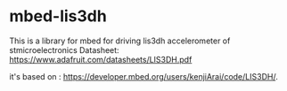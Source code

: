 # mbed-lis3dh

This is a library for mbed for driving lis3dh accelerometer of stmicroelectronics
Datasheet: https://www.adafruit.com/datasheets/LIS3DH.pdf

it's based on : https://developer.mbed.org/users/kenjiArai/code/LIS3DH/.
